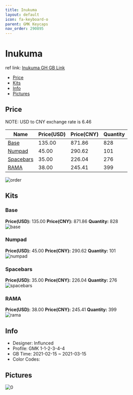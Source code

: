 ```yaml
---
title: Inukuma 
layout: default
icon: fa-keyboard-o
parent: GMK Keycaps
nav_order: 290895
---
```


# Inukuma 

ref link: [Inukuma GH GB Link](https://geekhack.org/index.php?topic=111267.0)

* [Price](#price)
* [Kits](#kits)
* [Info](#info)
* [Pictures](#pictures)

## Price

NOTE: USD to CNY exchange rate is 6.46

| Name          | Price(USD)   |  Price(CNY) | Quantity |
| ------------- | ------------ |  ---------- | -------- |
|[Base](#base)|135.00|871.86|828|
|[Numpad](#numpad)|45.00|290.62|101|
|[Spacebars](#spacebars)|35.00|226.04|276|
|[RAMA](#rama)|38.00|245.41|399|

<img src="{{ 'assets/images/gmk-keycaps/Inukuma/order.png' | relative_url }}" alt="order" class="image featured">

## Kits
### Base  
**Price(USD):** 135.00	**Price(CNY):** 871.86	**Quantity:** 828  
<img src="{{ 'assets/images/gmk-keycaps/Inukuma/kits_pics/base.png' | relative_url }}" alt="base" class="image featured">

### Numpad  
**Price(USD):** 45.00	**Price(CNY):** 290.62	**Quantity:** 101  
<img src="{{ 'assets/images/gmk-keycaps/Inukuma/kits_pics/numpad.png' | relative_url }}" alt="numpad" class="image featured">

### Spacebars  
**Price(USD):** 35.00	**Price(CNY):** 226.04	**Quantity:** 276  
<img src="{{ 'assets/images/gmk-keycaps/Inukuma/kits_pics/spacebars.png' | relative_url }}" alt="spacebars" class="image featured">

### RAMA  
**Price(USD):** 38.00	**Price(CNY):** 245.41	**Quantity:** 399  
<img src="{{ 'assets/images/gmk-keycaps/Inukuma/kits_pics/rama.png' | relative_url }}" alt="rama" class="image featured">

## Info
* Designer: Influnced  
* Profile: GMK 1-1-2-3-4-4  
* GB Time: 2021-02-15 ~ 2021-03-15  
* Color Codes:  


## Pictures  
<img src="{{ 'assets/images/gmk-keycaps/Inukuma/rendering_pics/0.png' | relative_url }}" alt="0" class="image featured">
